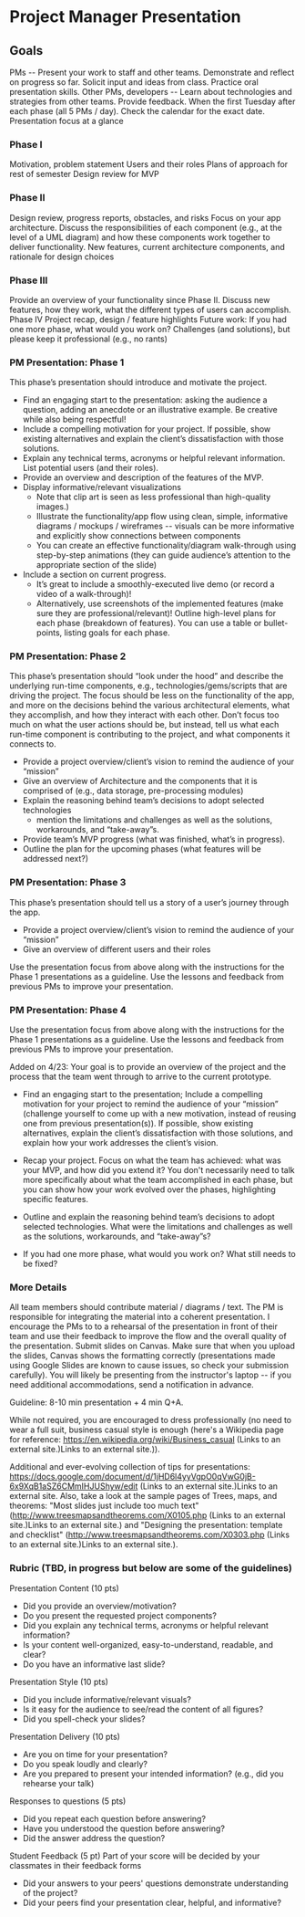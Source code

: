 
# Project Manager Presentation

## Goals

PMs -- Present your work to staff and other teams. Demonstrate and reflect on progress so far. Solicit input and ideas from class. Practice oral presentation skills.
Other PMs, developers -- Learn about technologies and strategies from other teams. Provide feedback.
When the first Tuesday after each phase (all 5 PMs / day). Check the calendar for the exact date.
Presentation focus at a glance

### Phase I
Motivation, problem statement
Users and their roles
Plans of approach for rest of semester
Design review for MVP
### Phase II
Design review, progress reports, obstacles, and risks
Focus on your app architecture.  Discuss the responsibilities of each component (e.g., at the level of a UML diagram) and how these components work together to deliver functionality.
New features, current architecture components, and rationale for design choices
### Phase III
Provide an overview of your functionality since Phase II. 
Discuss new features, how they work, what the different types of users can accomplish.
Phase IV 
Project recap, design / feature highlights
Future work: If you had one more phase, what would you work on?
Challenges (and solutions), but please keep it professional (e.g., no rants)
 

### PM Presentation: Phase 1
This phase’s presentation should introduce and motivate the project.

+ Find an engaging start to the presentation: asking the audience a question, adding an anecdote or an illustrative example. Be creative while also being respectful!
+ Include a compelling motivation for your project. If possible, show existing alternatives and explain the client’s dissatisfaction with those solutions.
+ Explain any technical terms, acronyms or helpful relevant information.
List potential users (and their roles).
+ Provide an overview and description of the features of the MVP. 
+ Display informative/relevant visualizations
  + Note that clip art is seen as less professional than high-quality images.)
  + Illustrate the functionality/app flow using clean, simple, informative diagrams / mockups / wireframes -- visuals can be more informative and explicitly show connections between components
  + You can create an effective functionality/diagram walk-through using step-by-step animations (they can guide audience’s attention to the appropriate section of the slide)
+ Include a section on current progress.
  + It’s great to include a smoothly-executed live demo (or record a video of a walk-through)! 
  + Alternatively, use screenshots of the implemented features (make sure they are professional/relevant)!
Outline high-level plans for each phase (breakdown of features). You can use a table or bullet-points, listing goals for each phase. 

### PM Presentation: Phase 2

This phase’s presentation should “look under the hood” and describe the underlying run-time components, e.g., technologies/gems/scripts that are driving the project. The focus should be less on the functionality of the app, and more on the decisions behind the various architectural elements, what they accomplish, and how they interact with each other. Don’t focus too much on what the user actions should be, but instead, tell us what each run-time component is contributing to the project, and what components it connects to.
 
+ Provide a project overview/client’s vision to remind the audience of your “mission”
+ Give an overview of Architecture and the components that it is comprised of (e.g., data storage, pre-processing modules)
+ Explain the reasoning behind team’s decisions to adopt selected technologies
  + mention the limitations and challenges as well as the solutions, workarounds, and “take-away”s. 
+ Provide team’s MVP progress (what was finished, what’s in progress).
+ Outline the plan for the upcoming phases (what features will be addressed next?)

 

### PM Presentation: Phase 3

This phase’s presentation should tell us a story of a user’s journey through the app.

+ Provide a project overview/client’s vision to remind the audience of your “mission”
+ Give an overview of different users and their roles

Use the presentation focus from above along with the instructions for the Phase 1 presentations as a guideline. Use the lessons and feedback from previous PMs to improve your presentation.


### PM Presentation: Phase 4

Use the presentation focus from above along with the instructions for the Phase 1 presentations as a guideline. Use the lessons and feedback from previous PMs to improve your presentation.

Added on 4/23: Your goal is to provide an overview of the project and the process that the team went through to arrive to the current prototype.

+ Find an engaging start to the presentation; Include a compelling motivation for your project to remind the audience of your “mission” (challenge yourself to come up with a new motivation, instead of reusing one from previous presentation(s)). If possible, show existing alternatives, explain the client’s dissatisfaction with those solutions, and explain how your work addresses the client’s vision.

+ Recap your project. Focus on what the team has achieved: what was your MVP, and how did you extend it? You don't necessarily need to talk more specifically about what the team accomplished in each phase, but you can show how your work evolved over the phases, highlighting specific features.

+ Outline and explain the reasoning behind team’s decisions to adopt selected technologies. What were the limitations and challenges as well as the solutions, workarounds, and “take-away”s?

+ If you had one more phase, what would you work on? What still needs to be fixed?

### More Details

All team members should contribute material / diagrams / text. The PM is responsible for integrating the material into a coherent presentation. I encourage the PMs to to a rehearsal of the presentation in front of their team and use their feedback to improve the flow and the overall quality of the presentation. Submit slides on Canvas. Make sure that when you upload the slides, Canvas shows the formatting correctly (presentations made using Google Slides are known to cause issues, so check your submission carefully). You will likely be presenting from the instructor's laptop -- if you need additional accommodations, send a notification in advance.
  
Guideline: 8-10 min presentation + 4 min Q+A.
 

While not required, you are encouraged to dress professionally (no need to wear a full suit, business casual style is enough (here's a Wikipedia page for reference: https://en.wikipedia.org/wiki/Business_casual (Links to an external site.)Links to an external site.)).
 

Additional and ever-evolving collection of tips for presentations: https://docs.google.com/document/d/1jHD6l4yyVgpO0qVwG0jB-6x9XqB1aSZ6CMmIHJUShyw/edit (Links to an external site.)Links to an external site.
Also, take a look at the sample pages of Trees, maps, and theorems: "Most slides just include too much text" (http://www.treesmapsandtheorems.com/X0105.php (Links to an external site.)Links to an external site.) and "Designing the presentation: template and checklist" (http://www.treesmapsandtheorems.com/X0303.php (Links to an external site.)Links to an external site.).
 

### Rubric (TBD, in progress but below are some of the guidelines)

Presentation Content (10 pts)
- Did you provide an overview/motivation?
- Do you present the requested project components?
- Did you explain any technical terms, acronyms or helpful relevant information?
- Is your content well-organized, easy-to-understand, readable, and clear?
- Do you have an informative last slide?
  
Presentation Style (10 pts)
- Did you include informative/relevant visuals?
- Is it easy for the audience to see/read the content of all figures?
- Did you spell-check your slides?
  
Presentation Delivery (10 pts)
- Are you on time for your presentation?
- Do you speak loudly and clearly?
- Are you prepared to present your intended information? (e.g., did you rehearse your talk)
  
Responses to questions (5 pts)
- Did you repeat each question before answering?
- Have you understood the question before answering?
- Did the answer address the question?
  
Student Feedback (5 pt) Part of your score will be decided by your classmates in their feedback forms
- Did your answers to your peers' questions demonstrate understanding of the project?
- Did your peers find your presentation clear, helpful, and informative?
